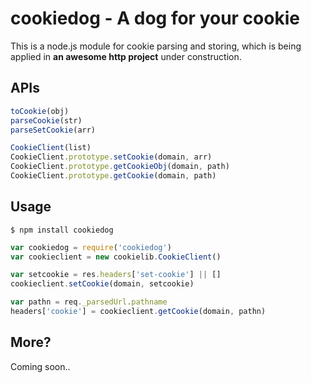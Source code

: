 # cookiedog - A dog for your cookie

This is a node.js module for cookie parsing and storing, which is being applied in **an awesome http project** under construction.

## APIs

```js
toCookie(obj)
parseCookie(str)
parseSetCookie(arr)

CookieClient(list)
CookieClient.prototype.setCookie(domain, arr)
CookieClient.prototype.getCookieObj(domain, path)
CookieClient.prototype.getCookie(domain, path)
```

## Usage

```
$ npm install cookiedog
```

```js
var cookiedog = require('cookiedog')
var cookieclient = new cookielib.CookieClient()
```

```js
var setcookie = res.headers['set-cookie'] || []
cookieclient.setCookie(domain, setcookie)
```

```js
var pathn = req._parsedUrl.pathname
headers['cookie'] = cookieclient.getCookie(domain, pathn)
```

## More?

Coming soon..
